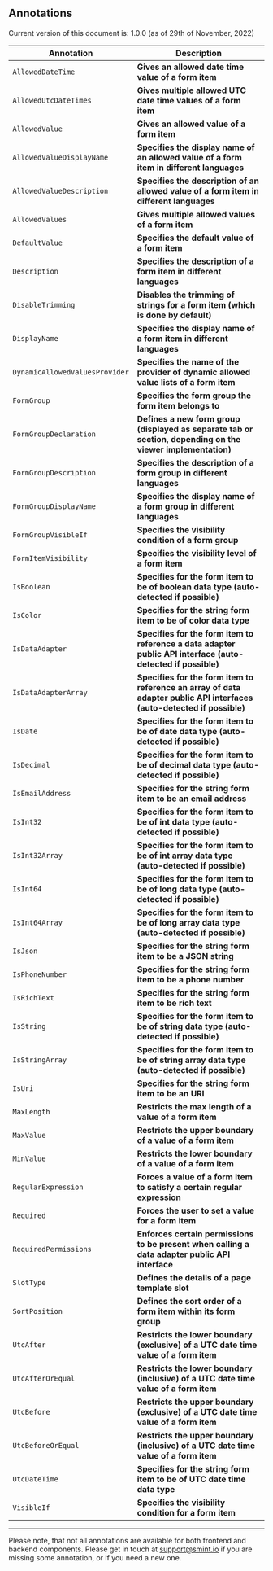 Annotations
-----------

Current version of this document is: 1.0.0 (as of 29th of November, 2022)

| Annotation                         | Description                                                                                                                    |
|------------------------------------|--------------------------------------------------------------------------------------------------------------------------------|
| `AllowedDateTime`                  | **Gives an allowed date time value of a form item**                                                                            |
| `AllowedUtcDateTimes`              | **Gives multiple allowed UTC date time values of a form item**                                                                 |
| `AllowedValue`                     | **Gives an allowed value of a form item**                                                                                      |
| `AllowedValueDisplayName`          | **Specifies the display name of an allowed value of a form item in different languages**                                       |
| `AllowedValueDescription`          | **Specifies the description of an allowed value of a form item in different languages**                                        |
| `AllowedValues`                    | **Gives multiple allowed values of a form item**                                                                               |
| `DefaultValue`                     | **Specifies the default value of a form item**                                                                                 |
| `Description`                      | **Specifies the description of a form item in different languages**                                                            |
| `DisableTrimming`                  | **Disables the trimming of strings for a form item (which is done by default)**                                                |
| `DisplayName`                      | **Specifies the display name of a form item in different languages**                                                           |
| `DynamicAllowedValuesProvider`     | **Specifies the name of the provider of dynamic allowed value lists of a form item**                                           |
| `FormGroup`                        | **Specifies the form group the form item belongs to**                                                                          |
| `FormGroupDeclaration`             | **Defines a new form group (displayed as separate tab or section, depending on the viewer implementation)**                    |
| `FormGroupDescription`             | **Specifies the description of a form group in different languages**                                                           |
| `FormGroupDisplayName`             | **Specifies the display name of a form group in different languages**                                                          |
| `FormGroupVisibleIf`               | **Specifies the visibility condition of a form group**                                                                         |
| `FormItemVisibility`               | **Specifies the visibility level of a form item**                                                                              |
| `IsBoolean`                        | **Specifies for the form item to be of boolean data type (auto-detected if possible)**                                         |
| `IsColor`                          | **Specifies for the string form item to be of color data type**                                                                |
| `IsDataAdapter`                    | **Specifies for the form item to reference a data adapter public API interface (auto-detected if possible)**                   |
| `IsDataAdapterArray`               | **Specifies for the form item to reference an array of  data adapter public API interfaces (auto-detected if possible)**       |
| `IsDate`                           | **Specifies for the form item to be of date data type (auto-detected if possible)**                                            |
| `IsDecimal`                        | **Specifies for the form item to be of decimal data type (auto-detected if possible)**                                         |
| `IsEmailAddress`                   | **Specifies for the string form item to be an email address**                                                                  |
| `IsInt32`                          | **Specifies for the form item to be of int data type (auto-detected if possible)**                                             |
| `IsInt32Array`                     | **Specifies for the form item to be of int array data type (auto-detected if possible)**                                       |
| `IsInt64`                          | **Specifies for the form item to be of long data type (auto-detected if possible)**                                            |
| `IsInt64Array`                     | **Specifies for the form item to be of long array data type (auto-detected if possible)**                                      |
| `IsJson`                           | **Specifies for the string form item to be a JSON string**                                                                     |
| `IsPhoneNumber`                    | **Specifies for the string form item to be a phone number**                                                                    |
| `IsRichText`                       | **Specifies for the string form item to be rich text**                                                                         |
| `IsString`                         | **Specifies for the form item to be of string data type (auto-detected if possible)**                                          |
| `IsStringArray`                    | **Specifies for the form item to be of string array data type (auto-detected if possible)**                                    |
| `IsUri`                            | **Specifies for the string form item to be an URI**                                                                            |
| `MaxLength`                        | **Restricts the max length of a value of a form item**                                                                         |
| `MaxValue`                         | **Restricts the upper boundary of a value of a form item**                                                                     |
| `MinValue`                         | **Restricts the lower boundary of a value of a form item**                                                                     |
| `RegularExpression`                | **Forces a value of a form item to satisfy a certain regular expression**                                                      |
| `Required`                         | **Forces the user to set a value for a form item**                                                                             |
| `RequiredPermissions`              | **Enforces certain permissions to be present when calling a data adapter public API interface**                                |
| `SlotType`                         | **Defines the details of a page template slot**                                                                                |
| `SortPosition`                     | **Defines the sort order of a form item within its form group**                                                                |
| `UtcAfter`                         | **Restricts the lower boundary (exclusive) of a UTC date time value of a form item**                                           |
| `UtcAfterOrEqual`                  | **Restricts the lower boundary (inclusive) of a UTC date time value of a form item**                                           |
| `UtcBefore`                        | **Restricts the upper boundary (exclusive) of a UTC date time value of a form item**                                           |
| `UtcBeforeOrEqual`                 | **Restricts the upper boundary (inclusive) of a UTC date time value of a form item**                                           |
| `UtcDateTime`                      | **Specifies for the string form item to be of UTC date time data type**                                                        |
| `VisibleIf`                        | **Specifies the visibility condition for a form item**                                                                         |
---

Please note, that not all annotations are available for both frontend and backend components. 
Please get in touch at [support@smint.io](mailto:support@smint.io) if you are missing some annotation, or if you need a new one.